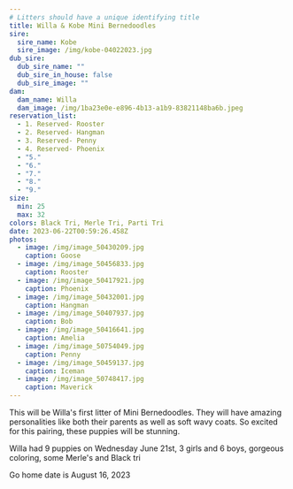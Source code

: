 ```yaml
---
# Litters should have a unique identifying title
title: Willa & Kobe Mini Bernedoodles
sire:
  sire_name: Kobe
  sire_image: /img/kobe-04022023.jpg
dub_sire:
  dub_sire_name: ""
  dub_sire_in_house: false
  dub_sire_image: ""
dam:
  dam_name: Willa
  dam_image: /img/1ba23e0e-e896-4b13-a1b9-83821148ba6b.jpeg
reservation_list:
  - 1. Reserved- Rooster
  - 2. Reserved- Hangman
  - 3. Reserved- Penny
  - 4. Reserved- Phoenix
  - "5."
  - "6."
  - "7."
  - "8."
  - "9."
size:
  min: 25
  max: 32
colors: Black Tri, Merle Tri, Parti Tri
date: 2023-06-22T00:59:26.458Z
photos:
  - image: /img/image_50430209.jpg
    caption: Goose
  - image: /img/image_50456833.jpg
    caption: Rooster
  - image: /img/image_50417921.jpg
    caption: Phoenix
  - image: /img/image_50432001.jpg
    caption: Hangman
  - image: /img/image_50407937.jpg
    caption: Bob
  - image: /img/image_50416641.jpg
    caption: Amelia
  - image: /img/image_50754049.jpg
    caption: Penny
  - image: /img/image_50459137.jpg
    caption: Iceman
  - image: /img/image_50748417.jpg
    caption: Maverick
---
```

This will be Willa's first litter of Mini Bernedoodles. They will have amazing personalities like both their parents as well as soft wavy coats. So excited for this pairing, these puppies will be stunning.

Willa had 9 puppies on Wednesday June 21st, 3 girls and 6 boys, gorgeous coloring, some Merle's and Black tri

G﻿o home date is August 16, 2023